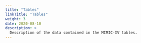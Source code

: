 ```yaml
---
title: "Tables"
linkTitle: "Tables"
weight: 3
date: 2020-08-10
description: >
  Description of the data contained in the MIMIC-IV tables.
---
```

